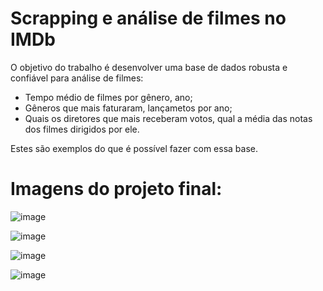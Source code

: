 # Scrapping e análise de filmes no IMDb
O objetivo do trabalho é desenvolver uma base de dados robusta e confiável para análise de filmes: 
* Tempo médio de filmes por gênero, ano;
* Gêneros que mais faturaram, lançametos por ano;
* Quais os diretores que mais receberam votos, qual a média das notas dos filmes dirigidos por ele.

Estes são exemplos do que é possível fazer com essa base.

# Imagens do projeto final:
![image](https://user-images.githubusercontent.com/48841448/133701486-3c71b9cc-db29-42e4-901a-b3b3bb73962b.png)

![image](https://user-images.githubusercontent.com/48841448/133701519-f727cc77-9486-4ce9-996b-d60d785ab91f.png)

![image](https://user-images.githubusercontent.com/48841448/133701526-47d73d71-1525-4082-8874-25d114fd4c9b.png)

![image](https://user-images.githubusercontent.com/48841448/133701535-84322498-baf3-4a47-b497-e07d03ac5726.png)
